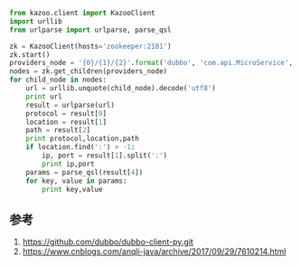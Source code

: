 

```py
from kazoo.client import KazooClient
import urllib
from urlparse import urlparse, parse_qsl

zk = KazooClient(hosts='zookeeper:2181')
zk.start()
providers_node = '{0}/{1}/{2}'.format('dubbo', 'com.api.MicroService', 'providers')
nodes = zk.get_children(providers_node)
for child_node in nodes:
    url = urllib.unquote(child_node).decode('utf8')
    print url
    result = urlparse(url)
    protocol = result[0]
    location = result[1]
    path = result[2]
    print protocol,location,path
    if location.find(':') > -1:
        ip, port = result[1].split(':')
        print ip,port
    params = parse_qsl(result[4])
    for key, value in params:
        print key,value
```

## 参考

1.  https://github.com/dubbo/dubbo-client-py.git
2.  https://www.cnblogs.com/anqli-java/archive/2017/09/29/7610214.html
